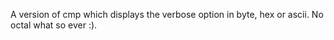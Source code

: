 A version of cmp which displays the verbose option in byte, hex or ascii. No octal what so ever :).
